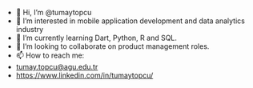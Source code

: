 - 👋 Hi, I’m @tumaytopcu
- 👀 I’m interested in mobile application development and data analytics industry
- 🌱 I’m currently learning Dart, Python, R and SQL.
- 💞️ I’m looking to collaborate on product management roles.
- 📫 How to reach me:
- tumay.topcu@agu.edu.tr
- https://www.linkedin.com/in/tumaytopcu/

<!---
tumaytopcu/tumaytopcu is a ✨ special ✨ repository because its `README.md` (this file) appears on your GitHub profile.
You can click the Preview link to take a look at your changes.
--->
